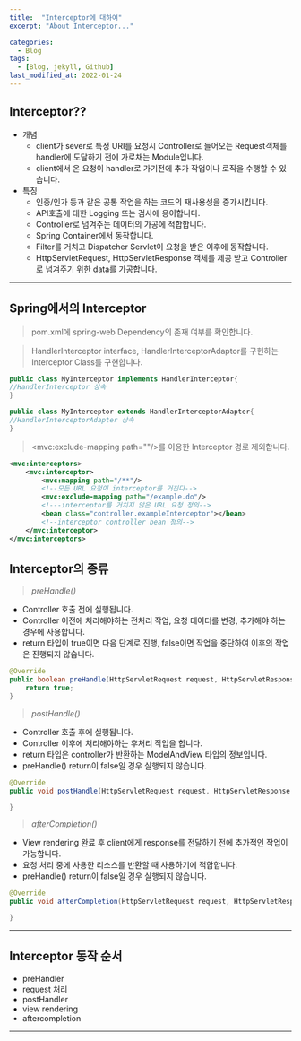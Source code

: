 ```yaml
---
title:  "Interceptor에 대하여"
excerpt: "About Interceptor..."

categories:
  - Blog
tags:
  - [Blog, jekyll, Github]
last_modified_at: 2022-01-24
---
```


## Interceptor??

- 개념
    - client가 sever로 특정 URI를 요청시 Controller로 들어오는 Request객체를 handler에 도달하기 전에 가로채는 Module입니다.
    - client에서 온 요청이 handler로 가기전에 추가 작업이나 로직을 수행할 수 있습니다.
- 특징
    - 인증/인가 등과 같은 공통 작업을 하는 코드의 재사용성을 증가시킵니다.
    - API호출에 대한 Logging 또는 검사에 용이합니다.
    - Controller로 넘겨주는 데이터의 가공에 적합합니다.
    - Spring Container에서 동작합니다.
    - Filter를 거치고 Dispatcher Servlet이 요청을 받은 이후에 동작합니다.
    - HttpServletRequest, HttpServletResponse 객체를 제공 받고 Controller로 넘겨주기 위한 data를 가공합니다.

---

## Spring에서의 Interceptor

> pom.xml에 spring-web Dependency의 존재 여부를 확인합니다.

> HandlerInterceptor interface, HandlerInterceptorAdaptor를 구현하는 Interceptor Class를 구현합니다.

```java
public class MyInterceptor implements HandlerInterceptor{
//HandlerInterceptor 상속
}
```

```java
public class MyInterceptor extends HandlerInterceptorAdapter{
//HandlerInterceptorAdapter 상속
}
```

> <mvc:exclude-mapping path=""/>를 이용한 Interceptor 경로 제외합니다.

```xml
<mvc:interceptors>
    <mvc:interceptor>
        <mvc:mapping path="/**"/>
        <!--모든 URL 요청이 interceptor를 거친다-->
        <mvc:exclude-mapping path="/example.do"/>
        <!---interceptor를 거치지 않은 URL 요청 정의-->
        <bean class="controller.exampleInterceptor"></bean>
        <!--interceptor controller bean 정의-->
    </mvc:interceptor>
</mvc:interceptors>
```

## Interceptor의 종류

> *preHandle()*

  - Controller 호출 전에 실행됩니다.
  - Controller 이전에 처리해야하는 전처리 작업, 요청 데이터를 변경, 추가해야 하는 경우에 사용합니다.
  - return 타입이 true이면 다음 단계로 진행, false이면 작업을 중단하여 이후의 작업은 진행되지 않습니다.
  
```java
@Override
public boolean preHandle(HttpServletRequest request, HttpServletResponse response, Object handler) throws Exception{
    return true;
}
```

> *postHandle()*

  - Controller 호출 후에 실행됩니다.
  - Controller 이후에 처리해야하는 후처리 작업을 합니다.
  - return 타입은 controller가 반환하는 ModelAndView 타입의 정보입니다.
  - preHandle() return이 false일 경우 실행되지 않습니다.

```java
@Override
public void postHandle(HttpServletRequest request, HttpServletResponse response, Object handler, @Nullable ModelAndView modelAndView) throws Exception{

}
```

> *afterCompletion()*

  - View rendering 완료 후 client에게 response를 전달하기 전에 추가적인 작업이 가능합니다.
  - 요청 처리 중에 사용한 리소스를 반환할 때 사용하기에 적합합니다.
  - preHandle() return이 false일 경우 실행되지 않습니다.

```java
@Override
public void afterCompletion(HttpServletRequest request, HttpServletResponse response, Object handler, @Nullable Exception ex) throws Exception{

}
```
---

## Interceptor 동작 순서

- preHandler
- request 처리
- postHandler
- view rendering
- aftercompletion

---
